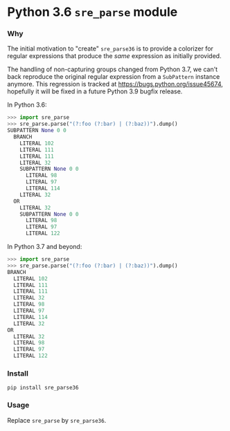 # Python 3.6 ``sre_parse`` module

### Why

The initial motivation to "create" ``sre_parse36`` is to provide a colorizer for regular expressions that produce the *same* expression as initially provided. 

The handling of non-capturing groups changed from Python 3.7, we can't back reproduce the original regular expression from a ``SubPattern`` instance anymore. This regression is tracked at https://bugs.python.org/issue45674, hopefully it will be fixed in a future Python 3.9 bugfix release.

In Python 3.6: 

```python
>>> import sre_parse
>>> sre_parse.parse("(?:foo (?:bar) | (?:baz))").dump()
SUBPATTERN None 0 0
  BRANCH
    LITERAL 102
    LITERAL 111
    LITERAL 111
    LITERAL 32
    SUBPATTERN None 0 0
      LITERAL 98
      LITERAL 97
      LITERAL 114
    LITERAL 32
  OR
    LITERAL 32
    SUBPATTERN None 0 0
      LITERAL 98
      LITERAL 97
      LITERAL 122
```

In Python 3.7 and beyond: 

```python
>>> import sre_parse
>>> sre_parse.parse("(?:foo (?:bar) | (?:baz))").dump()
BRANCH
  LITERAL 102
  LITERAL 111
  LITERAL 111
  LITERAL 32
  LITERAL 98
  LITERAL 97
  LITERAL 114
  LITERAL 32
OR
  LITERAL 32
  LITERAL 98
  LITERAL 97
  LITERAL 122
```


### Install

```
pip install sre_parse36
```

### Usage

Replace ``sre_parse`` by ``sre_parse36``.
